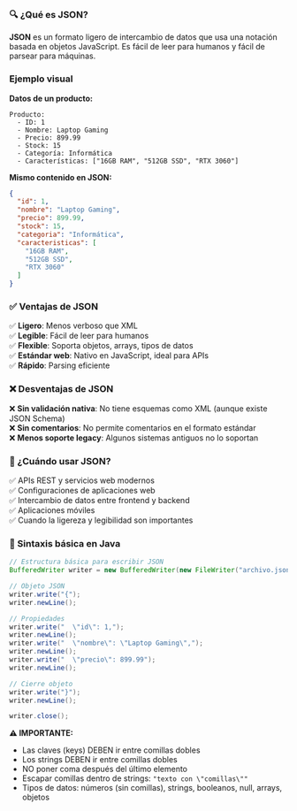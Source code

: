 ### 🔍 ¿Qué es JSON?

[](https://github.com/CampusFP-dvs/CapituloExportacion_COMPLETO/blob/main/CapituloExportacion/01_TEORIA.md#-qu%C3%A9-es-json)

**JSON** es un formato ligero de intercambio de datos que usa una notación basada en objetos JavaScript. Es fácil de leer para humanos y fácil de parsear para máquinas.

### Ejemplo visual

[](https://github.com/CampusFP-dvs/CapituloExportacion_COMPLETO/blob/main/CapituloExportacion/01_TEORIA.md#ejemplo-visual-2)

**Datos de un producto:**
```
Producto:
  - ID: 1
  - Nombre: Laptop Gaming
  - Precio: 899.99
  - Stock: 15
  - Categoría: Informática
  - Características: ["16GB RAM", "512GB SSD", "RTX 3060"]
```

**Mismo contenido en JSON:**

```json
{
  "id": 1,
  "nombre": "Laptop Gaming",
  "precio": 899.99,
  "stock": 15,
  "categoria": "Informática",
  "caracteristicas": [
    "16GB RAM",
    "512GB SSD",
    "RTX 3060"
  ]
}
```


### ✅ Ventajas de JSON

[](https://github.com/CampusFP-dvs/CapituloExportacion_COMPLETO/blob/main/CapituloExportacion/01_TEORIA.md#-ventajas-de-json)

✅ **Ligero**: Menos verboso que XML  
✅ **Legible**: Fácil de leer para humanos  
✅ **Flexible**: Soporta objetos, arrays, tipos de datos  
✅ **Estándar web**: Nativo en JavaScript, ideal para APIs  
✅ **Rápido**: Parsing eficiente

### ❌ Desventajas de JSON

[](https://github.com/CampusFP-dvs/CapituloExportacion_COMPLETO/blob/main/CapituloExportacion/01_TEORIA.md#-desventajas-de-json)

❌ **Sin validación nativa**: No tiene esquemas como XML (aunque existe JSON Schema)  
❌ **Sin comentarios**: No permite comentarios en el formato estándar  
❌ **Menos soporte legacy**: Algunos sistemas antiguos no lo soportan

### 🎯 ¿Cuándo usar JSON?

[](https://github.com/CampusFP-dvs/CapituloExportacion_COMPLETO/blob/main/CapituloExportacion/01_TEORIA.md#-cu%C3%A1ndo-usar-json)

✅ APIs REST y servicios web modernos  
✅ Configuraciones de aplicaciones web  
✅ Intercambio de datos entre frontend y backend  
✅ Aplicaciones móviles  
✅ Cuando la ligereza y legibilidad son importantes

### 📝 Sintaxis básica en Java

```java
// Estructura básica para escribir JSON
BufferedWriter writer = new BufferedWriter(new FileWriter("archivo.json"));

// Objeto JSON
writer.write("{");
writer.newLine();

// Propiedades
writer.write("  \"id\": 1,");
writer.newLine();
writer.write("  \"nombre\": \"Laptop Gaming\",");
writer.newLine();
writer.write("  \"precio\": 899.99");
writer.newLine();

// Cierre objeto
writer.write("}");
writer.newLine();

writer.close();
```

**⚠️ IMPORTANTE:**

- Las claves (keys) DEBEN ir entre comillas dobles
- Los strings DEBEN ir entre comillas dobles
- NO poner coma después del último elemento
- Escapar comillas dentro de strings: `"texto con \"comillas\""`
- Tipos de datos: números (sin comillas), strings, booleanos, null, arrays, objetos


